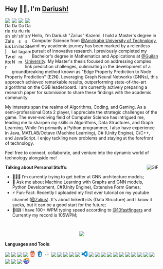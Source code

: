 ## Hey 👋🏽, I'm [Dariush!](https://www.linkedin.com/in/dariush-kazemi/)


<a href="https://twitter.com/Dariush_Zalius">
  <img align="left" alt="Dariush Zalius | Twitter" width="22px" src="https://cdn.jsdelivr.net/npm/simple-icons@v3/icons/twitter.svg" /> 
</a>
<a href="https://www.linkedin.com/in/dariush-kazemi/">
  <img align="left" alt="Dariush's LinkdeIN" width="22px" src="https://cdn.jsdelivr.net/npm/simple-icons@v3/icons/linkedin.svg" />
</a>
<a href="https://www.instagram.com/dariush.zalius/">
  <img align="left" alt="Dariush's Instagram" width="22px" src="https://cdn.jsdelivr.net/npm/simple-icons@v3/icons/instagram.svg" />
</a>
<a href="https://steamcommunity.com/id/zalius1729/">
  <img align="left" alt="Dariush's Steam" width="22px" src="https://cdn.jsdelivr.net/npm/simple-icons@v3/icons/steam.svg" />
</a>

<br />
<br />

Hello, I'm Dariush "Zalius" Kazemi. I hold a Master's degree in Computer Science from [@Amirkabir University of Technology](https://aut.ac.ir/en/), and my academic journey has been marked by a relentless pursuit of innovative research. I previously completed my Bachelor's degree in Mathematics and Applications at [@Guilan University](https://guilan.ac.ir/en/). My Master's thesis focused on addressing complex link prediction challenges, culminating in the development of a groundbreaking method known as "Edge Property Prediction to Node Property Prediction" (E2N). Leveraging Graph Neural Networks (GNNs), this approach achieved remarkable results, outperforming state-of-the-art algorithms on the OGB leaderboard. I am currently actively preparing a research paper for submission to share these findings with the academic community. 

My interests span the realms of Algorithms, Coding, and Gaming. As a semi-professional Dota 2 player, I appreciate the strategic challenges of the game. The ever-evolving field of Computer Science has intrigued me, leading me to sharpen my skills in Algorithms, Data Structures, and Graph Learning.
While I'm primarily a Python programmer, I also have experience in Java, MATLAB/Octave (Machine Learning), C# (Unity Engine), C/C++, and JavaScript. I enjoy tackling new problems and staying at the forefront of technology.

Feel free to connect, collaborate, and venture into the dynamic world of technology alongside me!





  <img align="right" alt="GIF" src="https://media.giphy.com/media/836HiJc7pgzy8iNXCn/giphy.gif" />
  
**Talking about Personal Stuffs:**

- 👨🏽‍🌱 I’m currently trying to get better at GNN architecture models; 
- 💬 Ask me about Machine Learning with Graphs and GNN models, Python Development, C#(Unity Engine), Extensive Form Games;
- ⚡️ Fun-Fact: Recently I uploaded my first ever tutorial on my youtube channel ([@Zalius](https://www.youtube.com/channel/UCb5_YFrbtDoHUZDyVsBK-mA)). It's about linkedLists (Data Structure) and I know it sucks, but it can be a good start for the future;
- 📝⌨ I have 100+ WPM typing speed according to [@10fastfingers](https://10fastfingers.com/typing-test/english) and Currently my record is 105WPM;


<!-- ![WPM97](https://user-images.githubusercontent.com/45942833/122330390-596f6680-cf48-11eb-91b8-b6baff4b1f36.png) -->

<br />
<p align="center">
  <img  src="https://github.com/Zalius/Zalius/assets/45942833/0aa00535-3bc2-4f73-9b40-ac3db502ebff">
</p>

**Languages and Tools:**  


<code><img height="20" src="https://img.icons8.com/color/48/4a90e2/python.png"></code>
<code><img height="20" src="https://upload.wikimedia.org/wikipedia/commons/1/1d/PyCharm_Icon.svg"></code>
<code><img height="20" src="https://upload.wikimedia.org/wikipedia/commons/thumb/e/e6/Python_and_Qt.svg/1964px-Python_and_Qt.svg.png"></code>
<code><img height="20" src="https://upload.wikimedia.org/wikipedia/commons/5/58/Kivy_logo.png"></code>
<code><img height="20" src="https://raw.githubusercontent.com/github/explore/80688e429a7d4ef2fca1e82350fe8e3517d3494d/topics/html/html.png"></code>
<code><img height="20" src="https://raw.githubusercontent.com/github/explore/5c058a388828bb5fde0bcafd4bc867b5bb3f26f3/topics/css/css.png"></code>
<code><img height="20" src="https://raw.githubusercontent.com/github/explore/80688e429a7d4ef2fca1e82350fe8e3517d3494d/topics/mysql/mysql.png"></code>
<code><img height="20" src="https://img.icons8.com/color/48/000000/java-coffee-cup-logo.png"></code>
<code><img height="20" src="https://img.icons8.com/color/48/4a90e2/c-programming.png"></code>
<code><img height="20" src="https://upload.wikimedia.org/wikipedia/commons/thumb/0/0d/C_Sharp_wordmark.svg/1024px-C_Sharp_wordmark.svg.png"></code>
<code><img height="20" src="https://cdn.freebiesupply.com/logos/large/2x/eclipse-11-logo-png-transparent.png"></code>
<code><img height="20" src="https://upload.wikimedia.org/wikipedia/commons/9/98/Apache_NetBeans_Logo.svg"></code>
<code><img height="20" src="https://raw.githubusercontent.com/github/explore/80688e429a7d4ef2fca1e82350fe8e3517d3494d/topics/visual-studio-code/visual-studio-code.png"></code>
<code><img height="20" src="https://upload.wikimedia.org/wikipedia/commons/6/6a/Gnu-octave-logo.svg"></code>
<code><img height="20" src="https://upload.wikimedia.org/wikipedia/commons/2/21/Matlab_Logo.png"></code>
<code><img height="20" src="https://upload.wikimedia.org/wikipedia/commons/1/19/Unity_Technologies_logo.svg"></code>
<code><img height="20" src="https://upload.wikimedia.org/wikipedia/commons/d/d2/Minitab_Logo.svg"></code>
<code><img height="20" src="https://upload.wikimedia.org/wikipedia/en/d/dc/Cisco_Packet_Tracer_Icon.png"></code>
<code><img height="20" src="https://upload.wikimedia.org/wikipedia/commons/f/fd/Microsoft_Office_Word_%282019%E2%80%93present%29.svg"></code>
<code><img height="20" src="https://upload.wikimedia.org/wikipedia/commons/3/34/Microsoft_Office_Excel_%282019%E2%80%93present%29.svg"></code>
<code><img height="20" src="https://upload.wikimedia.org/wikipedia/commons/d/d9/PowerPoint_hi-res_icon_%282019%29.svg"></code>
<code><img height="20" src="https://upload.wikimedia.org/wikipedia/commons/thumb/4/45/LaTeX_project_logo_bird.svg/1280px-LaTeX_project_logo_bird.svg.png"></code>
<code><img height="20" src="https://upload.wikimedia.org/wikipedia/commons/thumb/3/38/SQLite370.svg/1280px-SQLite370.svg.png"></code>
<code><img height="20" src="https://upload.wikimedia.org/wikipedia/commons/thumb/2/20/WordPress_logo.svg/1280px-WordPress_logo.svg.png"></code>
<code><img height="20" src="https://upload.wikimedia.org/wikipedia/en/thumb/7/78/XAMPP_logo.svg/1010px-XAMPP_logo.svg.png"></code>
<code><img height="20" src="https://upload.wikimedia.org/wikipedia/commons/thumb/9/9c/IntelliJ_IDEA_Icon.svg/1024px-IntelliJ_IDEA_Icon.svg.png"></code>
<code><img height="20" src="https://upload.wikimedia.org/wikipedia/commons/c/c6/PyTorch_logo_black.svg"></code>
<code><img height="20" src="https://raw.githubusercontent.com/pyg-team/pyg_sphinx_theme/master/pyg_sphinx_theme/static/img/pyg_logo.png"></code>






